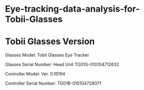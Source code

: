 # Eye-tracking-data-analysis-for-Tobii-Glasses

# Tobii Glasses Version

Glasses Model: Tobii Glasses Eye Tracker

Glasses Serial Number: Head Unit TG01G-010104712632 

Controller Model: Ver. 0.16194

Controller Serial Number: TG01B-010104728071 


